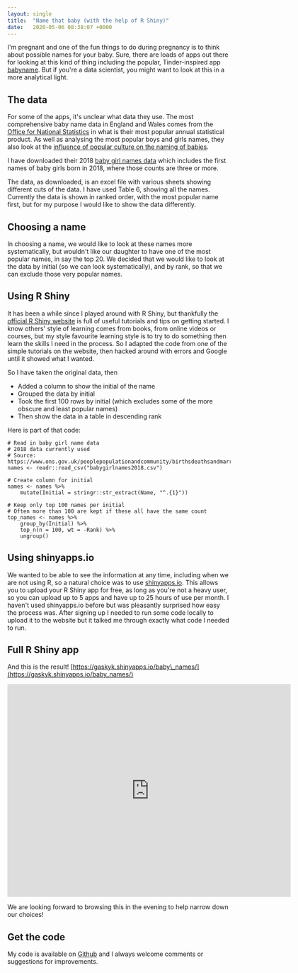 ```yaml
---
layout: single
title:  "Name that baby (with the help of R Shiny)"
date:   2020-05-06 08:38:07 +0000
---
```


I&#39;m pregnant and one of the fun things to do during pregnancy is to think about possible names for your baby. Sure, there are loads of apps out there for looking at this kind of thing including the popular, Tinder-inspired app [babyname](https://babyname-app.com/). But if you&#39;re a data scientist, you might want to look at this in a more analytical light.

## The data

For some of the apps, it&#39;s unclear what data they use. The most comprehensive baby name data in England and Wales comes from the [Office for National Statistics](https://www.ons.gov.uk/peoplepopulationandcommunity/birthsdeathsandmarriages/livebirths/bulletins/babynamesenglandandwales/previousReleases) in what is their most popular annual statistical product. As well as analysing the most popular boys and girls names, they also look at the [influence of popular culture on the naming of babies](https://www.ons.gov.uk/peoplepopulationandcommunity/birthsdeathsandmarriages/livebirths/articles/10popcultureinfluencesonbabynamesgameofthronesmarvelfrozenandmore/2015-08-17).

I have downloaded their 2018 [baby girl names data](https://www.ons.gov.uk/peoplepopulationandcommunity/birthsdeathsandmarriages/livebirths/datasets/babynamesenglandandwalesbabynamesstatisticsgirls) which includes the first names of baby girls born in 2018, where those counts are three or more.

The data, as downloaded, is an excel file with various sheets showing different cuts of the data. I have used Table 6, showing all the names. Currently the data is shown in ranked order, with the most popular name first, but for my purpose I would like to show the data differently.

## Choosing a name

In choosing a name, we would like to look at these names more systematically, but wouldn&#39;t like our daughter to have one of the most popular names, in say the top 20. We decided that we would like to look at the data by initial (so we can look systematically), and by rank, so that we can exclude those very popular names.

## Using R Shiny

It has been a while since I played around with R Shiny, but thankfully the [official R Shiny website](https://shiny.rstudio.com/) is full of useful tutorials and tips on getting started. I know others&#39; style of learning comes from books, from online videos or courses, but my style favourite learning style is to try to do something then learn the skills I need in the process. So I adapted the code from one of the simple tutorials on the website, then hacked around with errors and Google until it showed what I wanted.

So I have taken the original data, then

- Added a column to show the initial of the name
- Grouped the data by initial
- Took the first 100 rows by initial (which excludes some of the more obscure and least popular names)
- Then show the data in a table in descending rank

Here is part of that code:

```
# Read in baby girl name data
# 2018 data currently used
# Source: https://www.ons.gov.uk/peoplepopulationandcommunity/birthsdeathsandmarriages/livebirths/datasets/babynamesenglandandwalesbabynamesstatisticsgirls
names <- readr::read_csv("babygirlnames2018.csv")

# Create column for initial
names <- names %>%
	mutate(Initial = stringr::str_extract(Name, "^.{1}"))

# Keep only top 100 names per initial
# Often more than 100 are kept if these all have the same count
top_names <- names %>%
	group_by(Initial) %>%
	top_n(n = 100, wt = -Rank) %>%
	ungroup()
```

## Using shinyapps.io

We wanted to be able to see the information at any time, including when we are not using R, so a natural choice was to use [shinyapps.io](https://www.shinyapps.io/). This allows you to upload your R Shiny app for free, as long as you&#39;re not a heavy user, so you can upload up to 5 apps and have up to 25 hours of use per month. I haven&#39;t used shinyapps.io before but was pleasantly surprised how easy the process was. After signing up I needed to run some code locally to upload it to the website but it talked me through exactly what code I needed to run.

## Full R Shiny app

And this is the result! [https://gaskyk.shinyapps.io/baby\_names/](https://gaskyk.shinyapps.io/baby_names/)

<embed src="https://gaskyk.shinyapps.io/baby_names/" width="640" height="480">

We are looking forward to browsing this in the evening to help narrow down our choices!

## Get the code

My code is available on [Github](https://github.com/gaskyk/baby_names) and I always welcome comments or suggestions for improvements.
